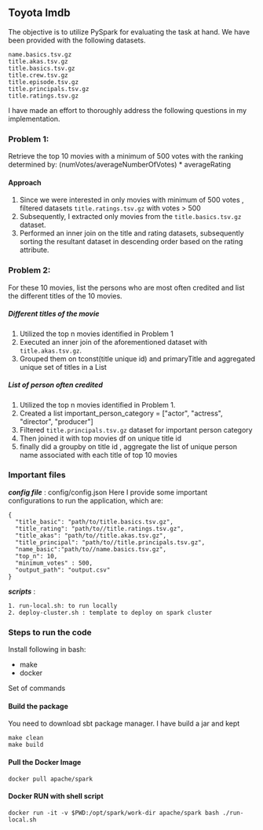 ## Toyota Imdb 

The objective is to utilize PySpark for evaluating the task at hand. 
We have been provided with the following datasets.

```
name.basics.tsv.gz
title.akas.tsv.gz
title.basics.tsv.gz
title.crew.tsv.gz
title.episode.tsv.gz
title.principals.tsv.gz
title.ratings.tsv.gz
```
I have made an effort to thoroughly address the following questions in my implementation.

### Problem 1:

Retrieve the top 10 movies with a minimum of 500 votes with the ranking determined by:
(numVotes/averageNumberOfVotes) * averageRating

#### Approach
1. Since we were interested in only movies with minimum of 500 votes , filtered datasets `title.ratings.tsv.gz` with votes > 500
2. Subsequently, I extracted only movies from the `title.basics.tsv.gz` dataset.
3. Performed an inner join on the title and rating datasets, subsequently sorting the resultant dataset in descending order based on the rating attribute.

### Problem 2:

For these 10 movies, list the persons who are most often credited and list the
different titles of the 10 movies.

##### Different titles of the movie
1. Utilized the top n movies identified in Problem 1
2. Executed an inner join of the aforementioned dataset with `title.akas.tsv.gz`.
3. Grouped them on tconst(title unique id) and primaryTitle and aggregated unique set of titles in a List 

##### List of person often credited
1. Utilized the top n movies identified in Problem 1.
2. Created a list important_person_category = ["actor", "actress", "director", "producer"]
3. Filtered `title.principals.tsv.gz` dataset for important person category 
4. Then joined it with top movies df on unique title id
5. finally did a groupby on title id , aggregate the list of unique person name associated with each title of top 10 movies 

###  Important files
 ***config file*** :  config/config.json 
Here I provide some important configurations to run the application, which are:
```$xslt
{
  "title_basic": "path/to/title.basics.tsv.gz",
  "title_rating": "path/to//title.ratings.tsv.gz",
  "title_akas": "path/to//title.akas.tsv.gz",
  "title_principal": "path/to//title.principals.tsv.gz",
  "name_basic":"path/to//name.basics.tsv.gz",
  "top_n": 10,
  "minimum_votes" : 500,
  "output_path": "output.csv"
}
``` 

***scripts*** : 

    1. run-local.sh: to run locally
    2. deploy-cluster.sh : template to deploy on spark cluster 

### Steps to run the code 

Install following in bash:
* make
* docker

Set of commands 

#### Build the package

You need to download sbt package manager. I have build a jar and kept
```$xslt
make clean
make build
```

#### Pull the Docker Image
```
docker pull apache/spark 
```

#### Docker RUN with shell script 
```
docker run -it -v $PWD:/opt/spark/work-dir apache/spark bash ./run-local.sh
```
